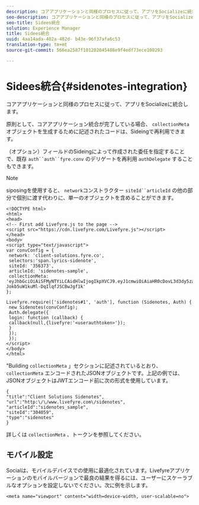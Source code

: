 ```yaml
---
description: コアアプリケーションと同様のプロセスに従って、アプリをSocializeに統合します。
seo-description: コアアプリケーションと同様のプロセスに従って、アプリをSocializeに統合します。
seo-title: Sidees統合
solution: Experience Manager
title: Sidees統合
uuid: 4aa14ada-402a-482d- b43e-96f37afa6c53
translation-type: tm+mt
source-git-commit: 566ea2587f101202045488e9f4edf73ece100293

---
```



# Sidees統合{#sidenotes-integration}

コアアプリケーションと同様のプロセスに従って、アプリをSocializeに統合します。

原則として、コアアプリケーション統合が完了している場合、 `collectionMeta` オブジェクトを生成するために記述されたコードは、Sideingで再利用できます。

（オプション）フィールドのSideingによって作成された委任を指定することで、既存 `auth``auth``fyre.conv` のデリゲートを再利用 `authDelegate` することもできます。

>[!NOTE]
>
>siposingを使用すると、 `network`コンストラクター `siteId``articleId` の他の部分で個別に渡す代わりに、単一のオブジェクトを含めることができます。

```
<!DOCTYPE html> 
<html> 
<head> 
<!-- First add Livefyre.js to the page --> 
<script src="https://cdn.livefyre.com/Livefyre.js"></script> 
</head> 
<body> 
<script type="text/javascript"> 
var convConfig = { 
 network: 'client-solutions.fyre.co', 
 selectors:'span.lyrics-sidenote', 
 siteId: '356373', 
 articleId: 'sidenotes-sample', 
 collectionMeta: 'eyJhbGciOiAiSFMyNTYiLCAidHlwIjogIkpXVCJ9.eyJ1cmwiOiAiaHR0cDovL3d3dy5zaWRlbm90ZXMtZGVtby5jb20vbHlyaWNzIiwgInNpdGVJZCI6ICIzMDQwNTkiLCAidHlwZSI6ICJzaWRlbm90ZXMiLCAiYXJ0aWNsZUlkIjogInNpZGVub3Rlc19zYW1wbGUiLCAidGl0bGUiOiAiQ2xpZW50IFNvbHV0aW9ucyBTaWRlbm90ZXMifQ.2gxnsM0TS8dfp-Jokb5uW1kuMl-DqIlqfJSCBwJgf1k' 
}; 
  
Livefyre.require(['sidenotes#1', 'auth'], function (Sidenotes, Auth) { 
 new Sidenotes(convConfig); 
 Auth.delegate({ 
 login: function (callback) { 
 callback(null,{livefyre:'<userauthtoken>'}); 
 } 
 }); 
 }); 
</script> 
</body> 
</html>
```

"Building `collectionMeta` 」セクションに記述されているとおり、 `collectionMeta` エンコードされたJSONオブジェクトです。上記の例では、JSONオブジェクトはJWTエンコード前に次の形式を使用しています。

```
{ 
"title":"Client Solutions Sidenotes", 
"url":"http:\/\/www.livefyre.com\/sidenotes", 
"articleId":"sidenotes_sample", 
"siteId":"304059", 
"type":"sidenotes" 
}
```

詳しくは `collectionMeta` 、トークンを参照してください。

## モバイル設定

Socialは、モバイルデバイスでの使用に最適化されています。Livefyreアプリケーションのモバイルバージョンで最良の結果を得るには、ユーザーにスケーラブルなオプションを設定しないでください。次に例を示します。

```
<meta name="viewport" content="width=device-width, user-scalable=no">
```
